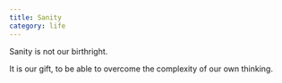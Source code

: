 ```yaml
---
title: Sanity
category: life
---
```


Sanity
is not our birthright.

It is our gift,
to be able to overcome
the complexity
of our own thinking.
